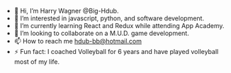 - 👋 Hi, I’m Harry Wagner @Big-Hdub.
- 👀 I’m interested in javascript, python, and software development.
- 🌱 I’m currently learning React and Redux while attending App Academy.
- 💞️ I’m looking to collaborate on a M.U.D. game development.
- 📫 How to reach me hdub-bb@hotmail.com
- ⚡ Fun fact: I coached Volleyball for 6 years and have played volleyball most of my life.

<!---
Big-Hdub/Big-Hdub is a ✨ special ✨ repository because its `README.md` (this file) appears on your GitHub profile.
You can click the Preview link to take a look at your changes.
--->

